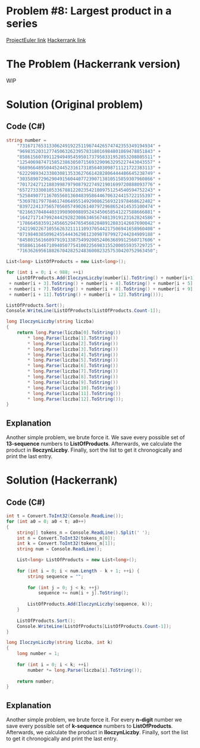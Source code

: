 # Problem #8: Largest product in a series

[ProjectEuler link](https://projecteuler.net/problem=1)
[Hackerrank link](https://www.hackerrank.com/contests/projecteuler/challenges/euler001/problem?isFullScreen=true)

# The Problem (Hackerrank version)

WIP

# Solution (Original problem)

## Code (C#)

```csharp
string number = 
    "73167176531330624919225119674426574742355349194934" +
    "96983520312774506326239578318016984801869478851843" +
    "85861560789112949495459501737958331952853208805511" +
    "12540698747158523863050715693290963295227443043557" +
    "66896648950445244523161731856403098711121722383113" +
    "62229893423380308135336276614282806444486645238749" +
    "30358907296290491560440772390713810515859307960866" +
    "70172427121883998797908792274921901699720888093776" +
    "65727333001053367881220235421809751254540594752243" +
    "52584907711670556013604839586446706324415722155397" +
    "53697817977846174064955149290862569321978468622482" +
    "83972241375657056057490261407972968652414535100474" +
    "82166370484403199890008895243450658541227588666881" +
    "16427171479924442928230863465674813919123162824586" +
    "17866458359124566529476545682848912883142607690042" +
    "24219022671055626321111109370544217506941658960408" +
    "07198403850962455444362981230987879927244284909188" +
    "84580156166097919133875499200524063689912560717606" +
    "05886116467109405077541002256983155200055935729725" +
    "71636269561882670428252483600823257530420752963450";

List<long> ListOfProducts = new List<long>();

for (int i = 0; i < 988; ++i)
    ListOfProducts.Add(IloczynLiczby(number[i].ToString() + number[i+1].ToString() + number[i + 2].ToString()
 + number[i + 3].ToString() + number[i + 4].ToString() + number[i + 5].ToString() + number[i + 6].ToString()
 + number[i + 7].ToString() + number[i + 8].ToString() + number[i + 9].ToString() + number[i + 10].ToString()
 + number[i + 11].ToString() + number[i + 12].ToString()));

ListOfProducts.Sort();
Console.WriteLine(ListOfProducts[ListOfProducts.Count-1]);

long IloczynLiczby(string liczba)
{
    return long.Parse(liczba[0].ToString())
        * long.Parse(liczba[1].ToString())
        * long.Parse(liczba[2].ToString())
        * long.Parse(liczba[3].ToString())
        * long.Parse(liczba[4].ToString())
        * long.Parse(liczba[5].ToString())
        * long.Parse(liczba[6].ToString())
        * long.Parse(liczba[7].ToString())
        * long.Parse(liczba[8].ToString())
        * long.Parse(liczba[9].ToString())
        * long.Parse(liczba[10].ToString())
        * long.Parse(liczba[11].ToString())
        * long.Parse(liczba[12].ToString());
}
```

## Explanation

Another simple problem, we brute force it. We save every possible set of **13-sequence** numbers to **ListOfProducts**. Afterwards, we calculate the product in **IloczynLiczby**. Finally, sort the list to get it chronogically and print the last entry.

# Solution (Hackerrank)

## Code (C#)

```csharp
int t = Convert.ToInt32(Console.ReadLine());
for (int a0 = 0; a0 < t; a0++)
{
    string[] tokens_n = Console.ReadLine().Split(' ');
    int n = Convert.ToInt32(tokens_n[0]);
    int k = Convert.ToInt32(tokens_n[1]);
    string num = Console.ReadLine();

    List<long> ListOfProducts = new List<long>();
            
    for (int i = 0; i < num.Length - k + 1; ++i) {
        string sequence = "";
        
        for (int j = 0; j < k; ++j)
            sequence += num[i + j].ToString();
        
        ListOfProducts.Add(IloczynLiczby(sequence, k));
    }
    
    ListOfProducts.Sort();
    Console.WriteLine(ListOfProducts[ListOfProducts.Count-1]);
}

long IloczynLiczby(string liczba, int k)
{
    long number = 1;
    
    for (int i = 0; i < k; ++i) 
        number *= long.Parse(liczba[i].ToString());
    
    return number;
}
```

## Explanation

Another simple problem, we brute force it. For every **n-digit** number we save every possible set of **k-sequence** numbers to **ListOfProducts**. Afterwards, we calculate the product in **IloczynLiczby**. Finally, sort the list to get it chronogically and print the last entry.
